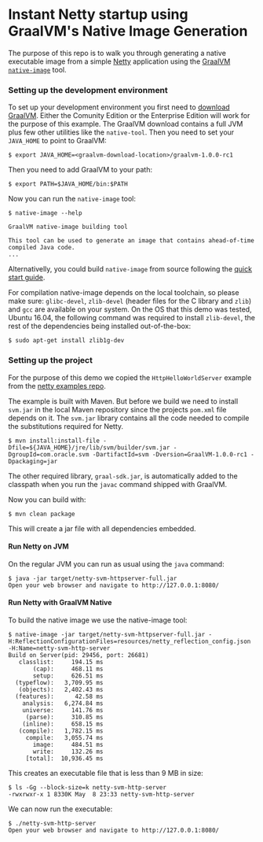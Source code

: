 # Instant Netty startup using GraalVM's Native Image Generation

The purpose of this repo is to walk you through generating a native executable image from a simple [Netty](http://netty.io/) application using the [GraalVM](http://graalvm.org/) [`native-image`](http://www.graalvm.org/docs/reference-manual/aot-compilation/) tool.

### Setting up the development environment

To set up your development environment you first need to [download GraalVM](http://www.graalvm.org/downloads/). Either the Comunity Edition or the Enterprise Edition will work for the purpose of this example. The GraalVM download contains a full JVM plus few other utilities like the `native-tool`. Then you need to set your `JAVA_HOME` to point to GraalVM:
```
$ export JAVA_HOME=<graalvm-download-location>/graalvm-1.0.0-rc1
```

Then you need to add GraalVM to your path:
```
$ export PATH=$JAVA_HOME/bin:$PATH
```
 
Now you can run the `native-image` tool:
```
$ native-image --help

GraalVM native-image building tool

This tool can be used to generate an image that contains ahead-of-time compiled Java code.
...
```

Alternativelly, you could build `native-image` from source following the [quick start guide](https://github.com/oracle/graal/tree/master/substratevm#quick-start).

For compilation native-image depends on the local toolchain, so please make sure: `glibc-devel`, `zlib-devel` (header files for the C library and `zlib`) and `gcc` are available on your system. On the OS that this demo was tested, Ubuntu 16.04,  the following command was required to install `zlib-devel`, the rest of the dependencies being installed out-of-the-box:
```
$ sudo apt-get install zlib1g-dev
```

### Setting up the project

For the purpose of this demo we copied the `HttpHelloWorldServer` example from the [netty examples repo](https://github.com/netty/netty/tree/4.1/example/src/main/java/io/netty/example/http/helloworld).

The example is built with Maven. But before we build we need to install `svm.jar` in the local Maven repository since the projects `pom.xml` file depends on it. The `svm.jar` library contains all the code needed to compile the substitutions required for Netty.
```
$ mvn install:install-file -Dfile=${JAVA_HOME}/jre/lib/svm/builder/svm.jar -DgroupId=com.oracle.svm -DartifactId=svm -Dversion=GraalVM-1.0.0-rc1 -Dpackaging=jar
```
The other required library, `graal-sdk.jar`, is automatically added to the classpath when you run the `javac` command shipped with GraalVM.

Now you can build with:
```
$ mvn clean package
```
This will create a jar file with all dependencies embedded.

#### Run Netty on JVM

On the regular JVM you can run as usual using the `java` command:
```
$ java -jar target/netty-svm-httpserver-full.jar
Open your web browser and navigate to http://127.0.0.1:8080/
```

#### Run Netty with GraalVM Native

To build the native image we use the native-image tool:
```
$ native-image -jar target/netty-svm-httpserver-full.jar -H:ReflectionConfigurationFiles=resources/netty_reflection_config.json -H:Name=netty-svm-http-server
Build on Server(pid: 29456, port: 26681)
   classlist:     194.15 ms
       (cap):     468.11 ms
       setup:     626.51 ms
  (typeflow):   3,709.95 ms
   (objects):   2,402.43 ms
  (features):      42.58 ms
    analysis:   6,274.84 ms
    universe:     141.76 ms
     (parse):     310.85 ms
    (inline):     658.15 ms
   (compile):   1,782.15 ms
     compile:   3,055.74 ms
       image:     484.51 ms
       write:     132.26 ms
     [total]:  10,936.45 ms
```
This creates an executable file that is less than 9 MB in size:
```
$ ls -Gg --block-size=k netty-svm-http-server
-rwxrwxr-x 1 8330K May  8 23:33 netty-svm-http-server
```
We can now run the executable:
```
$ ./netty-svm-http-server
Open your web browser and navigate to http://127.0.0.1:8080/
```